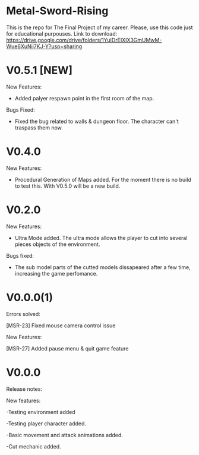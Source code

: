 # Metal-Sword-Rising

This is the repo for The Final Project of my career. Please, use this code just for educational purpouses. Link to download: https://drive.google.com/drive/folders/1YuIDrEIXIX3GmUMwM-Wue6XuNii7KJ-Y?usp=sharing

# V0.5.1 [NEW]

New Features:

- Added palyer respawn point in the first room of the map.

Bugs Fixed:

- Fixed the bug related to walls & dungeon floor. The character can't traspass them now.

# V0.4.0 

New Features:

- Procedural Generation of Maps added. For the moment there is no build to test this. With V0.5.0 will be a new build.

# V0.2.0 

New Features:

- Ultra Mode added. The ultra mode allows the player to cut into several pieces objects of the environment.

Bugs fixed:

- The sub model parts of the cutted models dissapeared after a few time, increasing the game perfomance.

# V0.0.0(1)

Errors solved:

[MSR-23] Fixed mouse camera control issue

New Features:

[MSR-27] Added pause menu & quit game feature

# V0.0.0 
 Release notes: 
 
New features:

 -Testing environment added
 
 -Testing player character added.
 
 -Basic movement and attack animations added.
 
 -Cut mechanic added.
